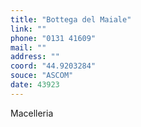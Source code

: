 ```yaml
---
title: "Bottega del Maiale"
link: ""
phone: "0131 41609"
mail: ""
address: ""
coord: "44.9203284"
souce: "ASCOM"
date: 43923
---
```


Macelleria
